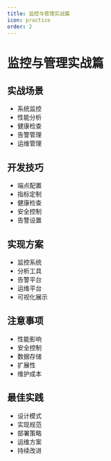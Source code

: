 ```yaml
---
title: 监控与管理实战篇
icon: practice
order: 2
---
```


# 监控与管理实战篇

## 实战场景
- 系统监控
- 性能分析
- 健康检查
- 告警管理
- 运维管理

## 开发技巧
- 端点配置
- 指标定制
- 健康检查
- 安全控制
- 告警设置

## 实现方案
- 监控系统
- 分析工具
- 告警平台
- 运维平台
- 可视化展示

## 注意事项
- 性能影响
- 安全控制
- 数据存储
- 扩展性
- 维护成本

## 最佳实践
- 设计模式
- 实现规范
- 部署策略
- 运维方案
- 持续改进
